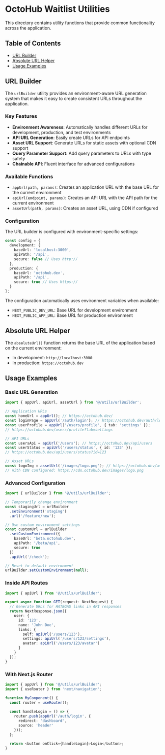 # OctoHub Waitlist Utilities

This directory contains utility functions that provide common functionality across the application.

## Table of Contents

- [URL Builder](#url-builder)
- [Absolute URL Helper](#absolute-url-helper)
- [Usage Examples](#usage-examples)

## URL Builder

The `urlBuilder` utility provides an environment-aware URL generation system that makes it easy to create consistent URLs throughout the application.

### Key Features

- **Environment Awareness**: Automatically handles different URLs for development, production, and test environments
- **API URL Generation**: Easily create URLs for API endpoints
- **Asset URL Support**: Generate URLs for static assets with optional CDN support
- **Query Parameter Support**: Add query parameters to URLs with type safety
- **Chainable API**: Fluent interface for advanced configurations

### Available Functions

- `appUrl(path, params)`: Creates an application URL with the base URL for the current environment
- `apiUrl(endpoint, params)`: Creates an API URL with the API path for the current environment
- `assetUrl(path, params)`: Creates an asset URL, using CDN if configured

### Configuration

The URL builder is configured with environment-specific settings:

```typescript
const config = {
  development: {
    baseUrl: 'localhost:3000',
    apiPath: '/api',
    secure: false // Uses http://
  },
  production: {
    baseUrl: 'octohub.dev',
    apiPath: '/api',
    secure: true // Uses https://
  }
};
```

The configuration automatically uses environment variables when available:
- `NEXT_PUBLIC_DEV_URL`: Base URL for development environment
- `NEXT_PUBLIC_APP_URL`: Base URL for production environment

## Absolute URL Helper

The `absoluteUrl()` function returns the base URL of the application based on the current environment:

- In development: `http://localhost:3000`
- In production: `https://octohub.dev`

## Usage Examples

### Basic URL Generation

```typescript
import { appUrl, apiUrl, assetUrl } from '@/utils/urlBuilder';

// Application URLs
const homeUrl = appUrl(); // https://octohub.dev/
const loginPage = appUrl('/auth/login'); // https://octohub.dev/auth/login
const userProfile = appUrl('/users/profile', { tab: 'settings' }); 
// https://octohub.dev/users/profile?tab=settings

// API URLs
const usersApi = apiUrl('/users'); // https://octohub.dev/api/users
const userStatus = apiUrl('/users/status', { id: '123' }); 
// https://octohub.dev/api/users/status?id=123

// Asset URLs
const logoImg = assetUrl('/images/logo.png'); // https://octohub.dev/assets/images/logo.png
// With CDN configured: https://cdn.octohub.dev/images/logo.png
```

### Advanced Configuration

```typescript
import { urlBuilder } from '@/utils/urlBuilder';

// Temporarily change environment
const stagingUrl = urlBuilder
  .setEnvironment('staging')
  .url('/feature/new');

// Use custom environment settings
const customUrl = urlBuilder
  .setCustomEnvironment({
    baseUrl: 'beta.octohub.dev',
    apiPath: '/beta/api',
    secure: true
  })
  .apiUrl('/check');

// Reset to default environment
urlBuilder.setCustomEnvironment(null);
```

### Inside API Routes

```typescript
import { apiUrl } from '@/utils/urlBuilder';

export async function GET(request: NextRequest) {
  // Generate URLs for HATEOAS links in API responses
  return NextResponse.json({
    user: {
      id: '123',
      name: 'John Doe',
      links: {
        self: apiUrl('/users/123'),
        settings: apiUrl('/users/123/settings'),
        avatar: apiUrl('/users/123/avatar')
      }
    }
  });
}
```

### With Next.js Router

```typescript
import { appUrl } from '@/utils/urlBuilder';
import { useRouter } from 'next/navigation';

function MyComponent() {
  const router = useRouter();
  
  const handleLogin = () => {
    router.push(appUrl('/auth/login', { 
      redirect: 'dashboard',
      source: 'header'
    }));
  };
  
  return <button onClick={handleLogin}>Login</button>;
}
```
